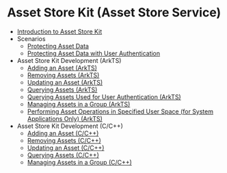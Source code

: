 # Asset Store Kit (Asset Store Service)

- [Introduction to Asset Store Kit](asset-store-kit-overview.md)
- Scenarios
  - [Protecting Asset Data](asset-scenario1.md)
  - [Protecting Asset Data with User Authentication](asset-scenario2.md)
- Asset Store Kit Development (ArkTS)
  - [Adding an Asset (ArkTS)](asset-js-add.md)
  - [Removing Assets (ArkTS)](asset-js-remove.md)
  - [Updating an Asset (ArkTS)](asset-js-update.md)
  - [Querying Assets (ArkTS)](asset-js-query.md)
  - [Querying Assets Used for User Authentication (ArkTS)](asset-js-query-auth.md)
  - [Managing Assets in a Group (ArkTS)](asset-js-group-access-control.md)
  <!--Del-->
  - [Performing Asset Operations in Specified User Space (for System Applications Only) (ArkTS)](asset-as-user-sys.md)
  <!--DelEnd-->
- Asset Store Kit Development (C/C++)
  - [Adding an Asset (C/C++)](asset-native-add.md)
  - [Removing Assets (C/C++)](asset-native-remove.md)
  - [Updating an Asset (C/C++)](asset-native-update.md)
  - [Querying Assets (C/C++)](asset-native-query.md)
  - [Managing Assets in a Group (C/C++)](asset-native-group-access-control.md)
